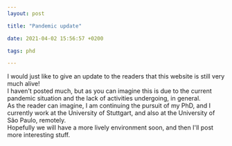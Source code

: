 ```yaml
---
layout: post

title: "Pandemic update"

date: 2021-04-02 15:56:57 +0200

tags: phd

---
```


I would just like to give an update to the readers that this website is still very much alive!  
I haven't posted much, but as you can imagine this is due to the current pandemic situation and the lack of activities undergoing, in general.  
As the reader can imagine, I am continuing the pursuit of my PhD, and I currently work at the University of Stuttgart, and also at the University of São Paulo, remotely.  
Hopefully we will have a more lively environment soon, and then I'll post more interesting stuff.

